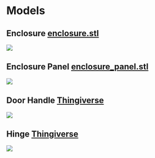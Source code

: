 # Models

## Enclosure [enclosure.stl](https://github.com/Wurmatron/UV-Curing-Station/blob/master/models/enclosure.stl)
![](https://i.imgur.com/XZ2V6UT.png)

## Enclosure Panel [enclosure_panel.stl](https://github.com/Wurmatron/UV-Curing-Station/blob/master/models/enclosure_panel.stl)
![](https://i.imgur.com/drcIkJ6.png)


## Door Handle [Thingiverse](https://www.thingiverse.com/thing:2779081)
![](https://i.imgur.com/5UKjzAX.png)

## Hinge [Thingiverse](https://www.thingiverse.com/thing:1096475)
![](https://i.imgur.com/0amLYaT.png)
